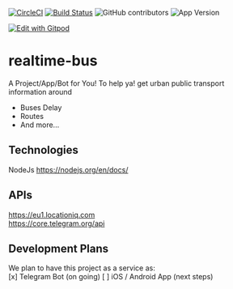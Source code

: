 [![CircleCI](https://circleci.com/gh/realtime-bus/node-telegram-bot/tree/develop.svg?style=svg)](https://circleci.com/gh/realtime-bus/node-telegram-bot/tree/develop)
[![Build Status](https://travis-ci.org/realtime-bus/node-telegram-bot.svg?branch=develop)](https://travis-ci.org/realtime-bus/node-telegram-bot)
![GitHub contributors](https://img.shields.io/github/contributors/realtime-bus/node-telegram-bot.svg)
![App Version](https://img.shields.io/badge/dynamic/json.svg?color=orange&label=node-telegram-bot&prefix=v&query=version&url=https%3A%2F%2Fraw.githubusercontent.com%2Frealtime-bus%2Fnode-telegram-bot%2Fdevelop%2Fpackage.json)

[![Edit with Gitpod](https://gitpod.io/button/open-in-gitpod.svg)](https://gitpod.io/#https://github.com/realtime-bus/node-telegram-bot)

# realtime-bus  
A Project/App/Bot for You! To help ya! get urban public transport information around  
* Buses Delay  
* Routes  
* And more...  

## Technologies  
NodeJs https://nodejs.org/en/docs/  

## APIs  
https://eu1.locationiq.com  
https://core.telegram.org/api

## Development Plans  
We plan to have this project as a service as:  
[x] Telegram Bot (on going)
[ ] iOS / Android App (next steps)


